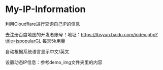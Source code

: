 # My-IP-Information
利用Cloudflare进行查询自己IP的信息

去注册百度地图的开发者账号！地址：https://lbsyun.baidu.com/index.php?title=jspopularGL 每天5k用量

自动根据系统语言显示中文/英文

设置动态IP信息：参考demo_img文件夹里的内容

